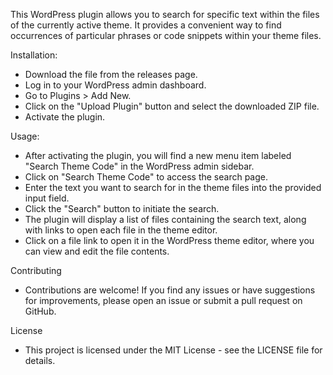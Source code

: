 This WordPress plugin allows you to search for specific text within the files of the currently active theme. It provides a convenient way to find occurrences of particular phrases or code snippets within your theme files.

Installation:

- Download the file from the releases page.
- Log in to your WordPress admin dashboard.
- Go to Plugins > Add New.
- Click on the "Upload Plugin" button and select the downloaded ZIP file.
- Activate the plugin.

Usage:

- After activating the plugin, you will find a new menu item labeled "Search Theme Code" in the WordPress admin sidebar.
- Click on "Search Theme Code" to access the search page.
- Enter the text you want to search for in the theme files into the provided input field.
- Click the "Search" button to initiate the search.
- The plugin will display a list of files containing the search text, along with links to open each file in the theme editor.
- Click on a file link to open it in the WordPress theme editor, where you can view and edit the file contents.

Contributing
- Contributions are welcome! If you find any issues or have suggestions for improvements, please open an issue or submit a pull request on GitHub.

License
- This project is licensed under the MIT License - see the LICENSE file for details.
